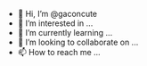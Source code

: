 - 👋 Hi, I’m @gaconcute
- 👀 I’m interested in ...
- 🌱 I’m currently learning ...
- 💞️ I’m looking to collaborate on ...
- 📫 How to reach me ...

<!---
gaconcute/gaconcute is a ✨ special ✨ repository because its `README.md` (this file) appears on your GitHub profile.
You can click the Preview link to take a look at your changes.
--->
